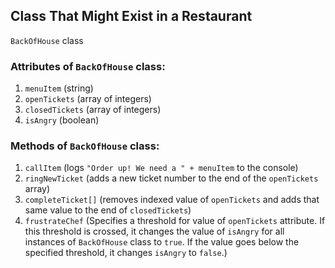 ## Class That Might Exist in a Restaurant

`BackOfHouse` class

### Attributes of `BackOfHouse` class:

1. `menuItem` (string)
1. `openTickets` (array of integers)
1. `closedTickets` (array of integers)
1. `isAngry` (boolean)

### Methods of `BackOfHouse` class:

1. `callItem` (logs `"Order up! We need a " + menuItem` to the console)
1. `ringNewTicket` (adds a new ticket number to the end of the `openTickets` array)
1. `completeTicket[]` (removes indexed value of `openTickets` and adds that same value to the end of `closedTickets`)
1. `frustrateChef` (Specifies a threshold for value of `openTickets` attribute. If this threshold is crossed, it changes the value of `isAngry` for all instances of `BackOfHouse` class to `true`. If the value goes below the specified threshold, it changes `isAngry` to `false`.)
